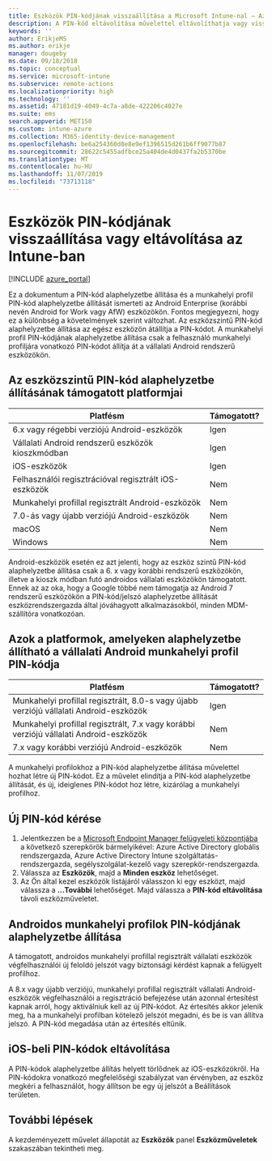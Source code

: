 ```yaml
---
title: Eszközök PIN-kódjának visszaállítása a Microsoft Intune-nal – Azure | Microsoft Docs
description: A PIN-kód eltávolítása művelettel eltávolíthatja vagy visszaállíthatja a PIN-kódot az Intune-nal kezelt vagy figyelt eszközökön.
keywords: ''
author: ErikjeMS
ms.author: erikje
manager: dougeby
ms.date: 09/18/2018
ms.topic: conceptual
ms.service: microsoft-intune
ms.subservice: remote-actions
ms.localizationpriority: high
ms.technology: ''
ms.assetid: 47181d19-4049-4c7a-a8de-422206c4027e
ms.suite: ems
search.appverid: MET150
ms.custom: intune-azure
ms.collection: M365-identity-device-management
ms.openlocfilehash: be6a254360d8e8e9ef1396515d261b6ff9077b87
ms.sourcegitcommit: 28622c5455adfbce25a404de4d0437fa2b5370be
ms.translationtype: MT
ms.contentlocale: hu-HU
ms.lasthandoff: 11/07/2019
ms.locfileid: "73713118"
---
```

# <a name="reset-or-remove-a-device-passcode-in-intune"></a>Eszközök PIN-kódjának visszaállítása vagy eltávolítása az Intune-ban

[!INCLUDE [azure_portal](../includes/azure_portal.md)]

Ez a dokumentum a PIN-kód alaphelyzetbe állítása és a munkahelyi profil PIN-kód alaphelyzetbe állítását ismerteti az Android Enterprise (korábbi nevén Android for Work vagy AfW) eszközökön. Fontos megjegyezni, hogy ez a különbség a követelmények szerint változhat. Az eszközszintű PIN-kód alaphelyzetbe állítása az egész eszközön átállítja a PIN-kódot. A munkahelyi profil PIN-kódjának alaphelyzetbe állítása csak a felhasználó munkahelyi profiljára vonatkozó PIN-kódot állítja át a vállalati Android rendszerű eszközökön.

## <a name="supported-platforms-for-device-level-passcode-reset"></a>Az eszközszintű PIN-kód alaphelyzetbe állításának támogatott platformjai

| Platfésm | Támogatott? |
| ---- | ---- |
| 6\.x vagy régebbi verziójú Android-eszközök | Igen |
| Vállalati Android rendszerű eszközök kioszkmódban | Igen |
| iOS-eszközök | Igen |
| Felhasználói regisztrációval regisztrált iOS-eszközök | Nem |
| Munkahelyi profillal regisztrált Android-eszközök | Nem |
| 7\.0-ás vagy újabb verziójú Android-eszközök | Nem |
| macOS | Nem |
| Windows | Nem |

Android-eszközök esetén ez azt jelenti, hogy az eszköz szintű PIN-kód alaphelyzetbe állítása csak a 6. x vagy korábbi rendszerű eszközökön, illetve a kioszk módban futó androidos vállalati eszközökön támogatott. Ennek az az oka, hogy a Google többé nem támogatja az Android 7 rendszerű eszközökön a PIN-kód/jelszó alaphelyzetbe állítását eszközrendszergazda által jóváhagyott alkalmazásokból, minden MDM-szállítóra vonatkozóan.

## <a name="supported-platforms-for-android-enterprise-work-profile-passcode-reset"></a>Azok a platformok, amelyeken alaphelyzetbe állítható a vállalati Android munkahelyi profil PIN-kódja

| Platfésm | Támogatott? |
| ---- | ---- |
| Munkahelyi profillal regisztrált, 8.0-s vagy újabb verziójú vállalati Android-eszközök | Igen |
| Munkahelyi profillal regisztrált, 7.x vagy korábbi verziójú vállalati Android-eszközök | Nem |
| 7\.x vagy korábbi verziójú Android-eszközök | Nem |

A munkahelyi profilokhoz a PIN-kód alaphelyzetbe állítása művelettel hozhat létre új PIN-kódot. Ez a művelet elindítja a PIN-kód alaphelyzetbe állítását, és új, ideiglenes PIN-kódot hoz létre, kizárólag a munkahelyi profilhoz. 

## <a name="reset-a-passcode"></a>Új PIN-kód kérése


1. Jelentkezzen be a [Microsoft Endpoint Manager felügyeleti központjába](https://go.microsoft.com/fwlink/?linkid=2109431) a következő szerepkörök bármelyikével: Azure Active Directory globális rendszergazda, Azure Active Directory Intune szolgáltatás-rendszergazda, segélyszolgálat-kezelő vagy szerepkör-rendszergazda.
2. Válassza az **Eszközök**, majd a **Minden eszköz** lehetőséget.
3. Az Ön által kezel eszközök listájáról válasszon ki egy eszközt, majd válassza a **...További** lehetőséget. Majd válassza a **PIN-kód eltávolítása** távoli eszközműveletet.

## <a name="reset-android-work-profile-passcodes"></a>Androidos munkahelyi profilok PIN-kódjának alaphelyzetbe állítása

A támogatott, androidos munkahelyi profillal regisztrált vállalati eszközök végfelhasználói új feloldó jelszót vagy biztonsági kérdést kapnak a felügyelt profilhoz.

A 8.x vagy újabb verziójú, munkahelyi profillal regisztrált vállalati Android-eszközök végfelhasználói a regisztráció befejezése után azonnal értesítést kapnak arról, hogy aktiválniuk kell az új PIN-kódot. Az értesítés akkor jelenik meg, ha a munkahelyi profilban kötelező jelszót megadni, és be is van állítva jelszó. A PIN-kód megadása után az értesítés eltűnik.


## <a name="remove-ios-passcodes"></a>iOS-beli PIN-kódok eltávolítása

A PIN-kódok alaphelyzetbe állítás helyett törlődnek az iOS-eszközökről. Ha PIN-kódokra vonatkozó megfelelőségi szabályzat van érvényben, az eszköz megkéri a felhasználót, hogy állítson be egy új jelszót a Beállítások területen.

## <a name="next-steps"></a>További lépések

A kezdeményezett művelet állapotát az **Eszközök** panel **Eszközműveletek** szakaszában tekintheti meg.
